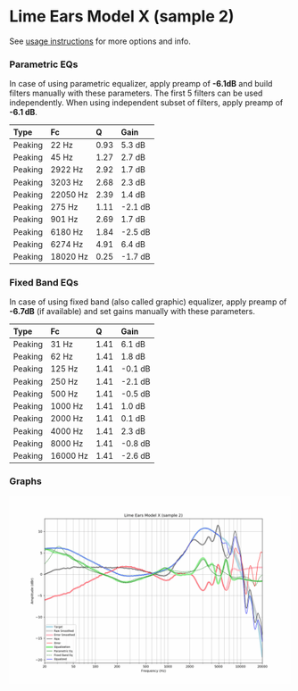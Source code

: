 # Lime Ears Model X (sample 2)
See [usage instructions](https://github.com/jaakkopasanen/AutoEq#usage) for more options and info.

### Parametric EQs
In case of using parametric equalizer, apply preamp of **-6.1dB** and build filters manually
with these parameters. The first 5 filters can be used independently.
When using independent subset of filters, apply preamp of **-6.1 dB**.

| Type    | Fc       |    Q | Gain    |
|:--------|:---------|:-----|:--------|
| Peaking | 22 Hz    | 0.93 | 5.3 dB  |
| Peaking | 45 Hz    | 1.27 | 2.7 dB  |
| Peaking | 2922 Hz  | 2.92 | 1.7 dB  |
| Peaking | 3203 Hz  | 2.68 | 2.3 dB  |
| Peaking | 22050 Hz | 2.39 | 1.4 dB  |
| Peaking | 275 Hz   | 1.11 | -2.1 dB |
| Peaking | 901 Hz   | 2.69 | 1.7 dB  |
| Peaking | 6180 Hz  | 1.84 | -2.5 dB |
| Peaking | 6274 Hz  | 4.91 | 6.4 dB  |
| Peaking | 18020 Hz | 0.25 | -1.7 dB |

### Fixed Band EQs
In case of using fixed band (also called graphic) equalizer, apply preamp of **-6.7dB**
(if available) and set gains manually with these parameters.

| Type    | Fc       |    Q | Gain    |
|:--------|:---------|:-----|:--------|
| Peaking | 31 Hz    | 1.41 | 6.1 dB  |
| Peaking | 62 Hz    | 1.41 | 1.8 dB  |
| Peaking | 125 Hz   | 1.41 | -0.1 dB |
| Peaking | 250 Hz   | 1.41 | -2.1 dB |
| Peaking | 500 Hz   | 1.41 | -0.5 dB |
| Peaking | 1000 Hz  | 1.41 | 1.0 dB  |
| Peaking | 2000 Hz  | 1.41 | 0.1 dB  |
| Peaking | 4000 Hz  | 1.41 | 2.3 dB  |
| Peaking | 8000 Hz  | 1.41 | -0.8 dB |
| Peaking | 16000 Hz | 1.41 | -2.6 dB |

### Graphs
![](./Lime%20Ears%20Model%20X%20(sample%202).png)